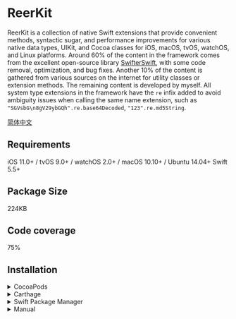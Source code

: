 # ReerKit
ReerKit is a collection of native Swift extensions that provide convenient methods, syntactic sugar, and performance improvements for various native data types, UIKit, and Cocoa classes for iOS, macOS, tvOS, watchOS, and Linux platforms.
Around 60% of the content in the framework comes from the excellent open-source library [SwifterSwift](https://github.com/SwifterSwift/SwifterSwift), with some code removal, optimization, and bug fixes. Another 10% of the content is gathered from various sources on the internet for utility classes or extension methods. The remaining content is developed by myself. All system type extensions in the framework have the `re` infix added to avoid ambiguity issues when calling the same name extension, such as `"SGVsbG\n8gV29ybGQh".re.base64Decoded`, `"123".re.md5String`.

[简体中文](README_CN.md)

## Requirements
iOS 11.0+ / tvOS 9.0+ / watchOS 2.0+ / macOS 10.10+ / Ubuntu 14.04+
Swift 5.5+

## Package Size
224KB

## Code coverage
75%

## Installation

<details>
<summary>CocoaPods</summary>
</br>
<p>To integrate ReerKit into your Xcode project using <a href="http://cocoapods.org">CocoaPods</a>, specify it in your `Podfile`:</p>
<h4>- Integrate all extensions (recommended):</h4>
<pre><code class="ruby language-ruby">pod 'ReerKit'</code></pre>
</code></pre>
</details>

<details>
<summary>Carthage</summary>
</br>
<p>To integrate ReerKit into your Xcode project using <a href="https://github.com/Carthage/Carthage">Carthage</a>, specify it in your `Cartfile`:</p>
<pre><code class="ogdl language-ogdl">github "ReerKit/ReerKit" ~> 1.0.10
</code></pre>
</details>

<details>
<summary>Swift Package Manager</summary>
</br>
<p>You can use <a href="https://swift.org/package-manager">Swift Package Manager</a> to install ReerKit by adding the proper description in your `Package.swift` file:</p>
<pre><code class="swift language-swift">import PackageDescription
let package = Package(
    name: "YOUR_PROJECT_NAME",
    targets: [],
    dependencies: [
        .package(url: "https://github.com/reers/ReerKit.git", from: "1.0.10")
    ]
)
</code></pre>
<p>Next, add `ReerKit` to your targets dependencies as shown below:</p>
<pre><code class="swift language-swift">.target(
    name: "YOUR_TARGET_NAME",
    dependencies: [
        "ReerKit",
    ]
),</code></pre>
<p>Then run `swift package update`.</p>
<p>Please note that <a href="https://swift.org/package-manager">Swift Package Manager</a> does not support building for iOS/tvOS/macOS/watchOS applications.</p>
</details>

<details>
<summary>Manual</summary>
</br>
<p>Add the <a href="https://github.com/reers/ReerKit/tree/main/Sources">ReerKit</a> folder to your Xcode project to use all extensions or specific extensions.</p>
</details>

